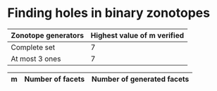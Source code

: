 # Finding holes in binary zonotopes

|  Zonotope generators | Highest value of m verified |
| -------------------- | --------------------------- |
| Complete set         |             7               |
| At most 3 ones       |             7               |


|  m  | Number of facets | Number of generated facets |
| --- | ---------------- | -------------------------- |
